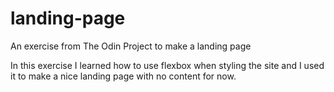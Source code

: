 # landing-page
An exercise from The Odin Project to make a landing page

In this exercise I learned how to use flexbox when styling the site and I used it to make a nice landing page with no content for now.